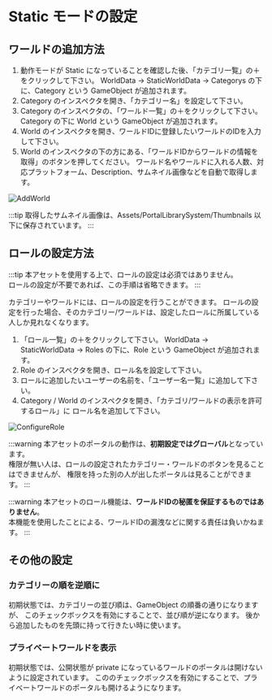 # Static モードの設定

## ワールドの追加方法

1. 動作モードが Static になっていることを確認した後、「カテゴリ一覧」の＋をクリックして下さい。
   WorldData -> StaticWorldData -> Categorys の下に、Category という GameObject が追加されます。
2. Category のインスペクタを開き、「カテゴリー名」を設定して下さい。
3. Category のインスペクタの、「ワールド一覧」の＋をクリックして下さい。
   Category の下に World という GameObject が追加されます。
4. World のインスペクタを開き、ワールドIDに登録したいワールドのIDを入力して下さい。
5. World のインスペクタの下の方にある、「ワールドIDからワールドの情報を取得」のボタンを押してください。
   ワールド名やワールドに入れる人数、対応プラットフォーム、Description、サムネイル画像などを自動で取得します。

![AddWorld](/img/AddWorld.png)

:::tip
取得したサムネイル画像は、Assets/PortalLibrarySystem/Thumbnails 以下に保存されています。
:::

## ロールの設定方法

:::tip
本アセットを使用する上で、ロールの設定は必須ではありません。  
ロールの設定が不要であれば、この手順は省略できます。
:::

カテゴリーやワールドには、ロールの設定を行うことができます。
ロールの設定を行った場合、そのカテゴリー/ワールドは、設定したロールに所属している人しか見れなくなります。

1. 「ロール一覧」の＋をクリックして下さい。
   WorldData -> StaticWorldData -> Roles の下に、Role という GameObject が追加されます。
2. Role のインスペクタを開き、ロール名を設定して下さい。
3. ロールに追加したいユーザーの名前を、「ユーザー名一覧」に追加して下さい。
4. Category / World のインスペクタを開き、「カテゴリ/ワールドの表示を許可するロール」に
   ロール名を追加して下さい。

![ConfigureRole](/img/ConfigureRole.png)

:::warning
本アセットのポータルの動作は、**初期設定ではグローバル**となっています。  
権限が無い人は、ロールの設定されたカテゴリー・ワールドのボタンを見ることはできませんが、
権限を持った別の人が出したポータルは見ることができます。
:::

:::warning
本アセットのロール機能は、**ワールドIDの秘匿を保証するものではありません**。  
本機能を使用したことによる、ワールドIDの漏洩などに関する責任は負いかねます。
:::

## その他の設定

### カテゴリーの順を逆順に

初期状態では、カテゴリーの並び順は、GameObject の順番の通りになりますが、
このチェックボックスを有効にすることで、並び順が逆になります。
後から追加したものを先頭に持って行きたい時に使います。

### プライベートワールドを表示

初期状態では、公開状態が private になっているワールドのポータルは開けないように設定されています。
こののチェックボックスを有効にすることで、プライベートワールドのポータルも開けるようになります。
